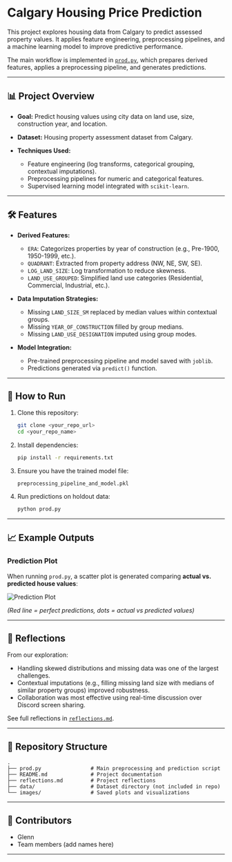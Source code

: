 # Calgary Housing Price Prediction

This project explores housing data from Calgary to predict assessed property values. It applies feature engineering, preprocessing pipelines, and a machine learning model to improve predictive performance.

The main workflow is implemented in [`prod.py`](./prod.py), which prepares derived features, applies a preprocessing pipeline, and generates predictions.

---

## 📊 Project Overview

* **Goal:** Predict housing values using city data on land use, size, construction year, and location.
* **Dataset:** Housing property assessment dataset from Calgary.
* **Techniques Used:**

  * Feature engineering (log transforms, categorical grouping, contextual imputations).
  * Preprocessing pipelines for numeric and categorical features.
  * Supervised learning model integrated with `scikit-learn`.

---

## 🛠️ Features

* **Derived Features:**

  * `ERA`: Categorizes properties by year of construction (e.g., Pre-1900, 1950-1999, etc.).
  * `QUADRANT`: Extracted from property address (NW, NE, SW, SE).
  * `LOG_LAND_SIZE`: Log transformation to reduce skewness.
  * `LAND_USE_GROUPED`: Simplified land use categories (Residential, Commercial, Industrial, etc.).

* **Data Imputation Strategies:**

  * Missing `LAND_SIZE_SM` replaced by median values within contextual groups.
  * Missing `YEAR_OF_CONSTRUCTION` filled by group medians.
  * Missing `LAND_USE_DESIGNATION` imputed using group modes.

* **Model Integration:**

  * Pre-trained preprocessing pipeline and model saved with `joblib`.
  * Predictions generated via `predict()` function.

---

## 🚀 How to Run

1. Clone this repository:

   ```bash
   git clone <your_repo_url>
   cd <your_repo_name>
   ```

2. Install dependencies:

   ```bash
   pip install -r requirements.txt
   ```

3. Ensure you have the trained model file:

   ```
   preprocessing_pipeline_and_model.pkl
   ```

4. Run predictions on holdout data:

   ```bash
   python prod.py
   ```

---

## 📈 Example Outputs

### Prediction Plot

When running `prod.py`, a scatter plot is generated comparing **actual vs. predicted house values**:

![Prediction Plot](./images/prediction_plot.png)

*(Red line = perfect predictions, dots = actual vs predicted values)*

---

## 📝 Reflections

From our exploration:

* Handling skewed distributions and missing data was one of the largest challenges.
* Contextual imputations (e.g., filling missing land size with medians of similar property groups) improved robustness.
* Collaboration was most effective using real-time discussion over Discord screen sharing.

See full reflections in [`reflections.md`](./reflections.md).

---

## 📂 Repository Structure

```
.
├── prod.py                # Main preprocessing and prediction script
├── README.md              # Project documentation
├── reflections.md         # Project reflections
├── data/                  # Dataset directory (not included in repo)
└── images/                # Saved plots and visualizations
```

---

## 🙌 Contributors

* Glenn
* Team members (add names here)

---
